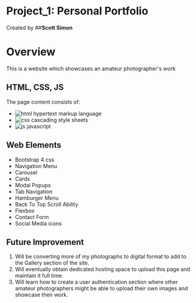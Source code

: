 # Project_1: Personal Portfolio

Created by ##**Scott Simon**

# Overview

This is a website which showcases an amateur photographer's work

## HTML, CSS, JS

The page content consists of:
* ![html](https://i.ibb.co/VSKSk6y/html5.png) hypertext markup language
* ![css](https://i.ibb.co/gPGLZJB/css3.jpg) cascading style sheets
* ![js](https://i.ibb.co/7y74Nvg/js.jpg) javascript

## Web Elements

* Bootstrap 4 css
* Navigation Menu
* Carousel
* Cards
* Modal Popups
* Tab Navigation
* Hamburger Menu
* Back To Top Scroll Ability
* Flexbox
* Contact Form
* Social Media icons

## Future Improvement

1. Will be converting more of my photographs to digital format to add to the Gallery section of the site.
2. Will eventually obtain dedicated hosting space to upload this page and maintain it full time.
3. Will learn how to create a user authentication section where other amateur photographers might be able to upload their own images and showcase their work.